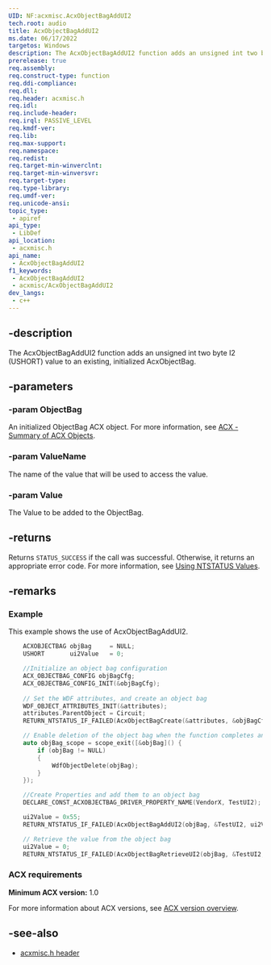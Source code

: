 ```yaml
---
UID: NF:acxmisc.AcxObjectBagAddUI2
tech.root: audio
title: AcxObjectBagAddUI2
ms.date: 06/17/2022
targetos: Windows
description: The AcxObjectBagAddUI2 function adds an unsigned int two byte I2 (USHORT) value to an existing, initialized AcxObjectBag.
prerelease: true
req.assembly: 
req.construct-type: function
req.ddi-compliance: 
req.dll: 
req.header: acxmisc.h
req.idl: 
req.include-header: 
req.irql: PASSIVE_LEVEL
req.kmdf-ver: 
req.lib: 
req.max-support: 
req.namespace: 
req.redist: 
req.target-min-winverclnt: 
req.target-min-winversvr: 
req.target-type: 
req.type-library: 
req.umdf-ver: 
req.unicode-ansi: 
topic_type:
 - apiref
api_type:
 - LibDef
api_location:
 - acxmisc.h
api_name:
 - AcxObjectBagAddUI2
f1_keywords:
 - AcxObjectBagAddUI2
 - acxmisc/AcxObjectBagAddUI2
dev_langs:
 - c++
---
```


## -description

The AcxObjectBagAddUI2 function adds an unsigned int two byte I2 (USHORT) value to an existing, initialized AcxObjectBag.

## -parameters

### -param ObjectBag

An initialized ObjectBag ACX object. For more information, see [ACX - Summary of ACX Objects](/windows-hardware/drivers/audio/acx-summary-of-objects).

### -param ValueName

The name of the value that will be used to access the value.

### -param Value

The Value to be added to the ObjectBag.

## -returns

Returns `STATUS_SUCCESS` if the call was successful. Otherwise, it returns an appropriate error code. For more information, see [Using NTSTATUS Values](/windows-hardware/drivers/kernel/using-ntstatus-values).

## -remarks

### Example

This example shows the use of AcxObjectBagAddUI2.

```cpp
    ACXOBJECTBAG objBag     = NULL;
    USHORT       ui2Value   = 0;

    //Initialize an object bag configuration
    ACX_OBJECTBAG_CONFIG objBagCfg;
    ACX_OBJECTBAG_CONFIG_INIT(&objBagCfg);
    
    // Set the WDF attributes, and create an object bag 
    WDF_OBJECT_ATTRIBUTES_INIT(&attributes);
    attributes.ParentObject = Circuit;
    RETURN_NTSTATUS_IF_FAILED(AcxObjectBagCreate(&attributes, &objBagCfg, &objBag));

    // Enable deletion of the object bag when the function completes and goes out of scope
    auto objBag_scope = scope_exit([&objBag]() {
        if (objBag != NULL)
        {
            WdfObjectDelete(objBag);
        }
    });

    //Create Properties and add them to an object bag
    DECLARE_CONST_ACXOBJECTBAG_DRIVER_PROPERTY_NAME(VendorX, TestUI2);

    ui2Value = 0x55;
    RETURN_NTSTATUS_IF_FAILED(AcxObjectBagAddUI2(objBag, &TestUI2, ui2Value));

    // Retrieve the value from the object bag
    ui2Value = 0;
    RETURN_NTSTATUS_IF_FAILED(AcxObjectBagRetrieveUI2(objBag, &TestUI2, &ui2Value));
```

### ACX requirements

**Minimum ACX version:** 1.0

For more information about ACX versions, see [ACX version overview](/windows-hardware/drivers/audio/acx-version-overview).

## -see-also

- [acxmisc.h header](index.md)
